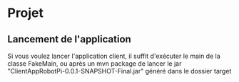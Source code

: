 # Projet

## Lancement de l'application

Si vous voulez lancer l'application client, il suffit d'exécuter le main de la classe FakeMain, ou après un mvn package
de lancer le jar "ClientAppRobotPi-0.0.1-SNAPSHOT-Final.jar" généré dans le dossier target 
